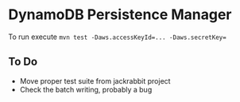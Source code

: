 DynamoDB Persistence Manager
============================

To run execute `mvn test -Daws.accessKeyId=... -Daws.secretKey=`

To Do
-----

- Move proper test suite from jackrabbit project
- Check the batch writing, probably a bug